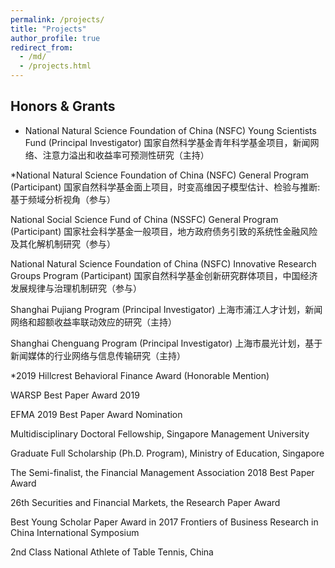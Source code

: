 ```yaml
---
permalink: /projects/
title: "Projects"
author_profile: true
redirect_from: 
  - /md/
  - /projects.html
---
```


## Honors & Grants

* National Natural Science Foundation of China (NSFC) Young Scientists Fund (Principal Investigator)
国家自然科学基金青年科学基金项目，新闻网络、注意力溢出和收益率可预测性研究（主持）

*National Natural Science Foundation of China (NSFC) General Program (Participant)
国家自然科学基金面上项目，时变高维因子模型估计、检验与推断: 基于频域分析视角（参与）

National Social Science Fund of China (NSSFC) General Program (Participant)
国家社会科学基金一般项目，地方政府债务引致的系统性金融风险及其化解机制研究（参与）

National Natural Science Foundation of China (NSFC) Innovative Research Groups Program (Participant)
国家自然科学基金创新研究群体项目，中国经济发展规律与治理机制研究（参与）

Shanghai Pujiang Program (Principal Investigator)
上海市浦江人才计划，新闻网络和超额收益率联动效应的研究（主持）

Shanghai Chenguang Program (Principal Investigator)
上海市晨光计划，基于新闻媒体的行业网络与信息传输研究（主持）

*2019 Hillcrest Behavioral Finance Award (Honorable Mention)

WARSP Best Paper Award 2019

EFMA 2019 Best Paper Award Nomination

Multidisciplinary Doctoral Fellowship, Singapore Management University

Graduate Full Scholarship (Ph.D. Program), Ministry of Education, Singapore

The Semi-finalist, the Financial Management Association 2018 Best Paper Award

26th Securities and Financial Markets, the Research Paper Award

Best Young Scholar Paper Award in 2017 Frontiers of Business Research in China International Symposium

2nd Class National Athlete of Table Tennis, China



